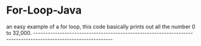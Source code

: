 # For-Loop-Java
an easy example of a for loop, this code basically prints out all the number 0 to 32,000.
*--------------------------------------------------------------------------------------------------------------*
